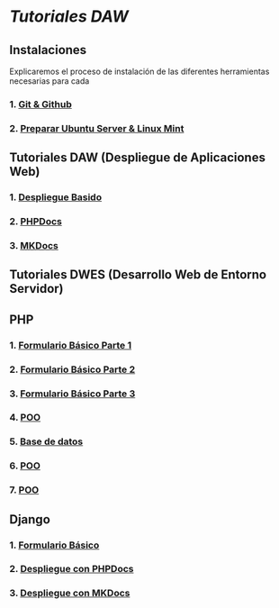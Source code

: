# **_Tutoriales DAW_**

## Instalaciones

Explicaremos el proceso de instalación de las diferentes herramientas necesarias para cada  

### 1. [Git & Github](/DAW/Tutorial_Git.md)
### 2. [Preparar Ubuntu Server & Linux Mint](/DAW/Server&Mint.md)

## Tutoriales DAW (Despliegue de Aplicaciones Web)

### 1. [Despliegue Basido](/DAW/Tutoriales/1.%20Despliegue%20Basico.md)
### 2. [PHPDocs](/DAW/Tutoriales/PHPDocs.md)
### 3. [MKDocs](/DAW/Tutoriales/MKDocs.md)

## Tutoriales DWES (Desarrollo Web de Entorno Servidor)

## PHP

### 1. [Formulario Básico Parte 1](/DWES/Tutoriales/PHP/1.%20Formularios%20Básicos%201.md)
### 2. [Formulario Básico Parte 2](/DWES/Tutoriales/PHP/2.%20Formularios%20Básicos%202.md)
### 3. [Formulario Básico Parte 3](/DWES/Tutoriales/PHP/3.%20Formularios%20Básicos%203.md)
### 4. [POO](/DWES/Tutoriales/PHP/4.%20POO.md)
### 5. [Base de datos](/DWES/Tutoriales/PHP/5.%20Base%20de%20datos.md)
### 6. [POO](/DWES/Tutoriales/PHP/6.%20Paginación.md)
### 7. [POO](/DWES/Tutoriales/PHP/7.%20Autentificación.md)

## Django

### 1. [Formulario Básico]()
### 2. [Despliegue con PHPDocs]()
### 3. [Despliegue con MKDocs]()
